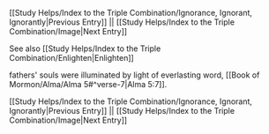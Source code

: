 [[Study Helps/Index to the Triple Combination/Ignorance, Ignorant, Ignorantly|Previous Entry]]  ||  [[Study Helps/Index to the Triple Combination/Image|Next Entry]]

 See also [[Study Helps/Index to the Triple Combination/Enlighten|Enlighten]]

 fathers' souls were illuminated by light of everlasting word, [[Book of Mormon/Alma/Alma 5#^verse-7|Alma 5:7]].

[[Study Helps/Index to the Triple Combination/Ignorance, Ignorant, Ignorantly|Previous Entry]]  ||  [[Study Helps/Index to the Triple Combination/Image|Next Entry]]